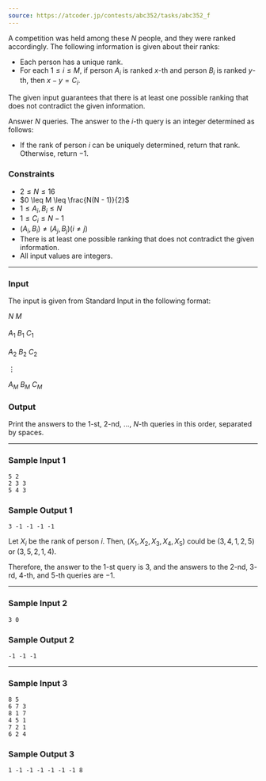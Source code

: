 ```yaml
---  
source: https://atcoder.jp/contests/abc352/tasks/abc352_f
---  
```


A competition was held among these $N$ people, and they were ranked accordingly. The following information is given about their ranks:

-   Each person has a unique rank.
-   For each $1 \leq i \leq M$, if person $A_i$ is ranked $x$\-th and person $B_i$ is ranked $y$\-th, then $x - y = C_i$.

The given input guarantees that there is at least one possible ranking that does not contradict the given information.

Answer $N$ queries. The answer to the $i$\-th query is an integer determined as follows:

-   If the rank of person $i$ can be uniquely determined, return that rank. Otherwise, return $-1$.

### Constraints

-   $2 \leq N \leq 16$
-   $0 \leq M \leq \frac{N(N - 1)}{2}$
-   $1 \leq A_i, B_i \leq N$
-   $1 \leq C_i \leq N - 1$
-   $(A_i, B_i) \neq (A_j, B_j) (i \neq j)$
-   There is at least one possible ranking that does not contradict the given information.
-   All input values are integers.

___  

### Input

The input is given from Standard Input in the following format:  

$N \ M$<br>  
$A_1 \ B_1 \ C_1$<br>  
$A_2 \ B_2 \ C_2$<br>
<html>&#x22ee;</html>

$A_M \ B_M \ C_M$<br>

### Output

Print the answers to the $1$\-st, $2$\-nd, $\ldots$, $N$\-th queries in this order, separated by spaces.

___  

### Sample Input 1

```  
5 2  
2 3 3  
5 4 3  
```  

### Sample Output 1

```  
3 -1 -1 -1 -1  
```  

Let $X_i$ be the rank of person $i$. Then, $(X_1, X_2, X_3, X_4, X_5)$ could be $(3, 4, 1, 2, 5)$ or $(3, 5, 2, 1, 4)$.

Therefore, the answer to the $1$\-st query is $3$, and the answers to the $2$\-nd, $3$\-rd, $4$\-th, and $5$\-th queries are $-1$.

___  

### Sample Input 2

```  
3 0  
```  

### Sample Output 2

```  
-1 -1 -1  
```  

___  

### Sample Input 3

```  
8 5  
6 7 3  
8 1 7  
4 5 1  
7 2 1  
6 2 4  
```  

### Sample Output 3

```  
1 -1 -1 -1 -1 -1 -1 8  
```